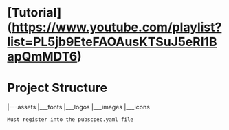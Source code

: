 # [Tutorial] (https://www.youtube.com/playlist?list=PL5jb9EteFAOAusKTSuJ5eRl1BapQmMDT6)

# Project Structure

|---assets
    |___fonts
    |___logos
    |___images
    |___icons

`Must register into the pubscpec.yaml file`